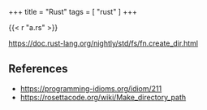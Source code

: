 +++
title = "Rust"
tags = [ "rust" ]
+++

{{< r "a.rs" >}}

<https://doc.rust-lang.org/nightly/std/fs/fn.create_dir.html>

## References

- <https://programming-idioms.org/idiom/211>
- <https://rosettacode.org/wiki/Make_directory_path>
